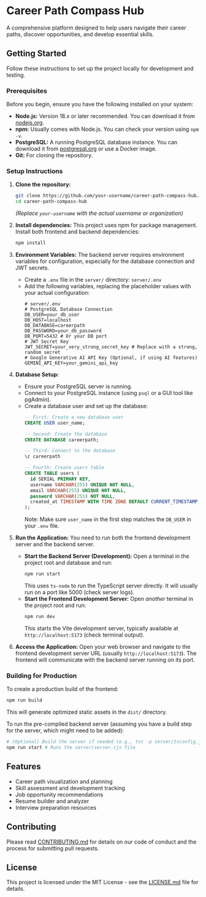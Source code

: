 # Career Path Compass Hub

A comprehensive platform designed to help users navigate their career paths, discover opportunities, and develop essential skills.

## Getting Started
Follow these instructions to set up the project locally for development and testing.

### Prerequisites
Before you begin, ensure you have the following installed on your system:
-   **Node.js:** Version 18.x or later recommended. You can download it from [nodejs.org](https://nodejs.org/).
-   **npm:** Usually comes with Node.js. You can check your version using `npm -v`.
-   **PostgreSQL:** A running PostgreSQL database instance. You can download it from [postgresql.org](https://www.postgresql.org/) or use a Docker image.
-   **Git:** For cloning the repository.

### Setup Instructions
1.  **Clone the repository:**
    ```bash
    git clone https://github.com/your-username/career-path-compass-hub.git
    cd career-path-compass-hub
    ```
    *(Replace *`your-username`* with the actual username or organization)*

2.  **Install dependencies:**
    This project uses npm for package management. Install both frontend and backend dependencies:
    ```bash
    npm install
    ```

3.  **Environment Variables:**
    The backend server requires environment variables for configuration, especially for the database connection and JWT secrets.
    -   Create a `.env` file in the `server/` directory: `server/.env`
    -   Add the following variables, replacing the placeholder values with your actual configuration:
        ```dotenv
        # server/.env
        # PostgreSQL Database Connection
        DB_USER=your_db_user
        DB_HOST=localhost
        DB_DATABASE=careerpath
        DB_PASSWORD=your_db_password
        DB_PORT=5432 # Or your DB port
        # JWT Secret Key
        JWT_SECRET=your_very_strong_secret_key # Replace with a strong, random secret
        # Google Generative AI API Key (Optional, if using AI features)
        GEMINI_API_KEY=your_gemini_api_key
        ```

4.  **Database Setup:**
    -   Ensure your PostgreSQL server is running.
    -   Connect to your PostgreSQL instance (using `psql` or a GUI tool like pgAdmin).
    -   Create a database user and set up the database:
        ```sql
        -- First: Create a new database user
        CREATE USER user_name;
        
        -- Second: Create the database
        CREATE DATABASE careerpath;
        
        -- Third: Connect to the database
        \c careerpath
        
        -- Fourth: Create users table
        CREATE TABLE users (
          id SERIAL PRIMARY KEY,
          username VARCHAR(255) UNIQUE NOT NULL,
          email VARCHAR(255) UNIQUE NOT NULL,
          password VARCHAR(255) NOT NULL,
          created_at TIMESTAMP WITH TIME ZONE DEFAULT CURRENT_TIMESTAMP
        );
        ```
        Note: Make sure `user_name` in the first step matches the `DB_USER` in your `.env` file.

5.  **Run the Application:**
    You need to run both the frontend development server and the backend server.
    -   **Start the Backend Server (Development):**
        Open a terminal in the project root and database and run:
        ```bash
        npm run start
        ```
        This uses `ts-node` to run the TypeScript server directly. It will usually run on a port like 5000 (check server logs).
    -   **Start the Frontend Development Server:**
        Open *another* terminal in the project root and run:
        ```bash
        npm run dev
        ```
        This starts the Vite development server, typically available at `http://localhost:5173` (check terminal output).

6.  **Access the Application:**
    Open your web browser and navigate to the frontend development server URL (usually `http://localhost:5173`). The frontend will communicate with the backend server running on its port.

### Building for Production
To create a production build of the frontend:
```bash
npm run build
```
This will generate optimized static assets in the `dist/` directory.

To run the pre-compiled backend server (assuming you have a build step for the server, which might need to be added):
```bash
# (Optional) Build the server if needed (e.g., tsc -p server/tsconfig.json)
npm run start # Runs the server/server.cjs file
```

## Features
- Career path visualization and planning
- Skill assessment and development tracking
- Job opportunity recommendations
- Resume builder and analyzer
- Interview preparation resources

## Contributing
Please read [CONTRIBUTING.md](CONTRIBUTING.md) for details on our code of conduct and the process for submitting pull requests.

## License
This project is licensed under the MIT License - see the [LICENSE.md](LICENSE.md) file for details.
